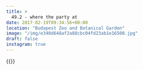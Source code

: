 ```yaml
---
title: >
  49.2 - where the party at
date: 2017-02-19T09:34:56+00:00
location: "Budapest Zoo and Botanical Garden"
image: "/img/e340d648af2a88cbc04fd23ab1e16500.jpg"
draft: false
instagram: true
---
```


{{<photo src="/img/e340d648af2a88cbc04fd23ab1e16500.jpg">}}
